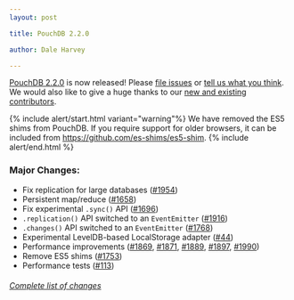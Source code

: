 ```yaml
---
layout: post

title: PouchDB 2.2.0

author: Dale Harvey

---
```


[PouchDB 2.2.0](https://github.com/daleharvey/pouchdb/releases/tag/2.2.0) is now released! Please [file issues](https://github.com/daleharvey/pouchdb/issues) or [tell us what you think](https://github.com/daleharvey/pouchdb/blob/master/CONTRIBUTING.md#get-in-touch). We would also like to give a huge thanks to our [new and existing contributors](https://github.com/daleharvey/pouchdb/graphs/contributors?from=2014-04-01&to=2014-05-01).

{% include alert/start.html variant="warning"%}
We have removed the ES5 shims from PouchDB. If you require support for older browsers, it can be included from <a href='https://github.com/es-shims/es5-shim'>https://github.com/es-shims/es5-shim</a>.
{% include alert/end.html %}

### Major Changes:

 * Fix replication for large databases ([#1954](https://github.com/pouchdb/pouchdb/issues/1954))
 * Persistent map/reduce ([#1658](https://github.com/pouchdb/pouchdb/issues/1658))
 * Fix experimental `.sync()` API ([#1696](https://github.com/pouchdb/pouchdb/issues/1696))
 * `.replication()` API switched to an `EventEmitter` ([#1916](https://github.com/pouchdb/pouchdb/issues/1916))
 * `.changes()` API switched to an `EventEmitter` ([#1768](http://github.com/daleharvey/pouchdb/issues/1768))
 * Experimental LevelDB-based LocalStorage adapter ([#44](http://github.com/daleharvey/pouchdb/issues/44))
 * Performance improvements ([#1869](http://github.com/daleharvey/pouchdb/issues/1869), [#1871](http://github.com/daleharvey/pouchdb/issues/1871), [#1889](https://github.com/pouchdb/pouchdb/pull/1889), [#1897](https://github.com/pouchdb/pouchdb/pull/1897), [#1990](https://github.com/pouchdb/pouchdb/issues/1990))
 * Remove ES5 shims ([#1753](http://github.com/daleharvey/pouchdb/issues/1753))
 * Performance tests ([#113](http://github.com/daleharvey/pouchdb/issues/113))


###### [Complete list of changes](https://github.com/daleharvey/pouchdb/compare/2.1.0...2.2.0)
